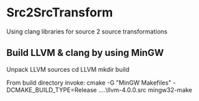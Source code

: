 # Src2SrcTransform
Using clang libraries for source 2 source transformations

## Build LLVM & clang by using MinGW
Unpack LLVM sources
cd LLVM
mkdir build 

From build directory invoke:
cmake -G "MinGW Makefiles" -DCMAKE_BUILD_TYPE=Release ..\..\llvm-4.0.0.src
mingw32-make
